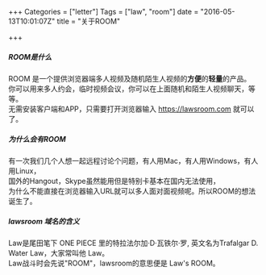 +++
Categories = ["letter"]
Tags = ["law", "room"]
date = "2016-05-13T10:01:07Z"
title = "关于ROOM"

+++

##### ROOM是什么

ROOM 是一个提供浏览器端多人视频及随机陌生人视频的**方便**的**轻量**的产品。<br/>
你可以用来多人约会，临时视频会议，你可以在上面随机和陌生人视频聊天，等等。<br/>
无需安装客户端和APP，只需要打开浏览器输入 <https://lawsroom.com> 就可以了。

##### 为什么会有ROOM

有一次我们几个人想一起远程讨论个问题，有人用Mac，有人用Windows，有人用Linux，<br/>
国外的Hangout，Skype虽然能用但是特别卡基本在国内无法使用，<br/>
为什么不能直接在浏览器输入URL就可以多人面对面视频呢。所以ROOM的想法诞生了。

##### lawsroom 域名的含义

Law是尾田笔下 ONE PIECE 里的特拉法尔加·D·瓦铁尔·罗, 英文名为Trafalgar D. Water Law，大家常叫他 Law。<br/>
Law战斗时会先说"ROOM"，lawsroom的意思便是 Law's ROOM。

